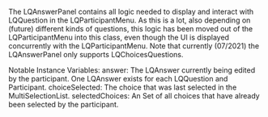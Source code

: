 The LQAnswerPanel contains all logic needed to display and interact with LQQuestion in the LQParticipantMenu. As this is a lot, also depending on (future) different kinds of questions, this logic has been moved out of the LQParticipantMenu into this class, even though the UI is displayed concurrently with the LQParticipantMenu.
Note that currently (07/2021) the LQAnswerPanel only supports LQChoicesQuestions.

Notable Instance Variables:
answer: The LQAnswer currently being edited by the participant. One LQAnswer exists for each LQQuestion and Participant.
choiceSelected: The choice that was last selected in the MultiSelectionList.
selectedChoices: An Set of all choices that have already been selected by the participant.